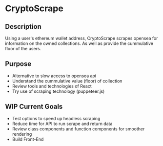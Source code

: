 # CryptoScrape

## Description
Using a user's ethereum wallet address, CryptoScrape scrapes opensea for information on the owned collections. As well as provide the cummulative floor of the users. 

## Purpose
- Alternative to slow access to opensea api
- Understand the cummulative value (floor) of collection
- Review tools and technologies of React
- Try use of scraping technology (puppeteer.js)


## WIP Current Goals
- Test options to speed up headless scraping 
- Reduce time for API to run scrape and return data
- Review class components and function components for smoother rendering
- Build Front-End
